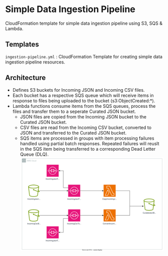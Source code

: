 # Simple Data Ingestion Pipeline

CloudFormation template for simple data ingestion pipeline using S3, SQS & Lambda.

## Templates
`ingestion-pipeline.yml` : CloudFormation Template for creating simple data ingestion pipeline resources.

## Architecture
- Defines S3 buckets for Incoming JSON and Incoming CSV files.
- Each bucket has a respective SQS queue which will receive items in response to files being uploaded to the bucket (s3:ObjectCreated:*).
- Lambda functions consume items from the SQS queues, process the files and transfer them to a seperate Curated JSON bucket.
    * JSON files are copied from the Incoming JSON bucket to the Curated JSON bucket.
    * CSV files are read from the Incoming CSV bucket, converted to JSON and transferred to the Curated JSON bucket.
    * SQS items are processed in groups with item processing failures handled using partial batch responses. Repeated failures will reuslt in the SQS item being transferred to a corresponding Dead Letter Queue (DLQ).
![Screenshot](images/simple-ingestion-pipeline.svg?raw=true)
